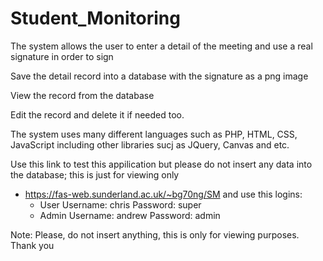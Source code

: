 # Student_Monitoring


The system allows the user to enter a detail of the meeting and use a real signature in order to sign

Save the detail record into a database with the signature as a png image

View the record from the database

Edit the record and delete it if needed too.

The system uses many different languages such as PHP, HTML, CSS, JavaScript including other libraries sucj as JQuery, Canvas  and etc.


Use this link to test this appilication but please do not insert any data into the database; this is just for viewing only
- https://fas-web.sunderland.ac.uk/~bg70ng/SM
and use this logins:
  - User
    Username: chris
    Password: super
  - Admin
    Username: andrew
    Password: admin


Note: Please, do not insert anything, this is only for viewing purposes. Thank you
